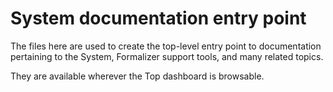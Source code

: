 # System documentation entry point

The files here are used to create the top-level entry point to documentation
pertaining to the System, Formalizer support tools, and many related topics.

They are available wherever the Top dashboard is browsable.
